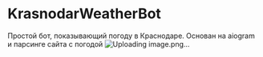 # KrasnodarWeatherBot
 Простой бот, показывающий погоду в Краснодаре. Основан на aiogram и парсинге сайта с погодой
![Uploading image.png…]()
